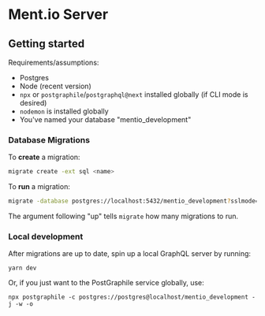 # Ment.io Server

## Getting started

Requirements/assumptions:
- Postgres
- Node (recent version)
- `npx` or `postgraphile`/`postgraphql@next` installed globally (if CLI mode is desired)
- `nodemon` is installed globally
- You've named your database "mentio_development"

### Database Migrations

To **create** a migration:

```bash
migrate create -ext sql <name>
```

To **run** a migration:

```bash
migrate -database postgres://localhost:5432/mentio_development?sslmode=disable -path ./ up 1
```

The argument following "up" tells `migrate` how many migrations to run.

### Local development
After migrations are up to date, spin up a local GraphQL server by running:

```
yarn dev
```

Or, if you just want to the PostGraphile service globally, use:

```
npx postgraphile -c postgres://postgres@localhost/mentio_development -j -w -o
```
